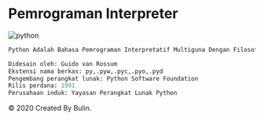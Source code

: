 # Pemrograman Interpreter
![python](https://python.rs/pylogo.png)
``` python
Python Adalah Bahasa Pemrograman Interpretatif Multiguna Dengan Filosofi Perancangan Yang Berfokus Pada Tingkat Keterbacaan Kode.
```
``` python
Didesain oleh: Guido van Rossum
Ekstensi nama berkas: py,.pyw,.pyc,.pyo,.pyd
Pengembang perangkat lunak: Python Software Foundation
Rilis perdana: 1991
Perusahaan induk: Yayasan Perangkat Lunak Python
```
&copy; 2020 Created By Bulin.